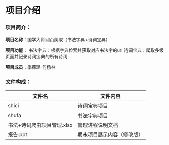 # 项目介绍

### 项目简介：


**项目名称**：国学大师网页爬取（书法字典+诗词宝典）

**项目功能**：
书法字典：根据字典检索并获取对应书法字的url
诗词宝典：爬取多级页面并记录诗词宝典的所有诗词

**项目成员**：季薇璐 何杨林



### 文件构成：
  文件名  | 文件内容
  ------------- | -------------
 shici  | 诗词宝典项目
 shufa  | 书法字典项目
 书法+诗词爬虫项目管理.xlsx  | 管理进程说明文档
 报告.ppt  | 期末项目展示内容（修改版）
